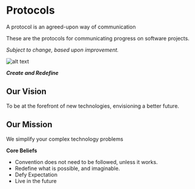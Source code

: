 # Protocols
A protocol is an agreed-upon way of communication

These are the protocols for communicating progress on software projects.

*Subject to change, based upon improvement.*


![alt text](http://www.wallquotes.com/sites/default/files/styles/uc_canvas/public/arts0164-94.png?itok=XruZUAfU)

**_Create and Redefine_**

## Our Vision
To be at the forefront of new technologies, envisioning a better future.

## Our Mission
We simplify your complex technology problems

**Core Beliefs**
* Convention does not need to be followed, unless it works.
* Redefine what is possible, and imaginable.
* Defy Expectation
* Live in the future
